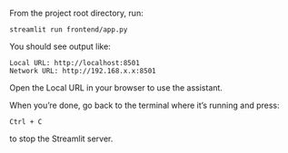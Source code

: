 From the project root directory, run:

```
streamlit run frontend/app.py
```

You should see output like:

```
Local URL: http://localhost:8501
Network URL: http://192.168.x.x:8501
```

Open the Local URL in your browser to use the assistant.

When you’re done, go back to the terminal where it’s running and press:

```
Ctrl + C
```

to stop the Streamlit server.
